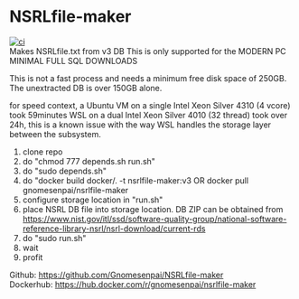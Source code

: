 # NSRLfile-maker
[![ci](https://github.com/Gnomesenpai/NSRLfile-maker/actions/workflows/docker-image.yml/badge.svg)](https://github.com/Gnomesenpai/NSRLfile-maker/actions/workflows/docker-image.yml)  
Makes NSRLfile.txt from v3 DB
This is only supported for the MODERN PC MINIMAL FULL SQL DOWNLOADS

This is not a fast process and needs a minimum free disk space of 250GB. The unextracted DB is over 150GB alone.

for speed context, a Ubuntu VM on a single Intel Xeon Silver 4310 (4 vcore) took 59minutes
WSL on a dual Intel Xeon Silver 4010 (32 thread) took over 24h, this is a known issue with the way WSL handles the storage layer between the subsystem.


1. clone repo
2. do "chmod 777 depends.sh run.sh"
3. do "sudo depends.sh"
4. do "docker build docker/. -t nsrlfile-maker:v3 OR docker pull gnomesenpai/nsrlfile-maker
5. configure storage location in "run.sh"
6. place NSRL DB file into storage location. DB ZIP can be obtained from https://www.nist.gov/itl/ssd/software-quality-group/national-software-reference-library-nsrl/nsrl-download/current-rds
7. do "sudo run.sh"
8. wait
9. profit

Github: https://github.com/Gnomesenpai/NSRLfile-maker  
Dockerhub: https://hub.docker.com/r/gnomesenpai/nsrlfile-maker  
